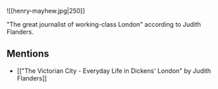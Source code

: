 ![[henry-mayhew.jpg|250]]

"The great journalist of working-class London" according to Judith Flanders.

## Mentions
- [["The Victorian City - Everyday Life in Dickens' London" by Judith Flanders]]